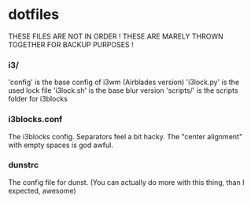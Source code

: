# dotfiles

THESE FILES ARE NOT IN ORDER !
THESE ARE MARELY THROWN TOGETHER FOR BACKUP PURPOSES !

### i3/
'config' is the base config of i3wm (Airblades version)
'i3lock.py' is the used lock file
'i3lock.sh' is the base blur version
'scripts/' is the scripts folder for i3blocks

### i3blocks.conf
The i3blocks config. Separators feel a bit hacky. The "center alignment" with empty spaces is god awful.

### dunstrc
The config file for dunst. (You can actually do more with this thing, than I expected, awesome)
